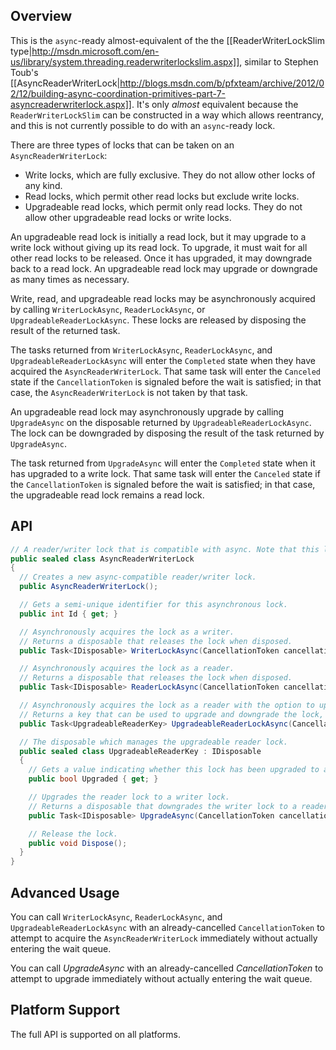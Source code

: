 ## Overview

This is the `async`-ready almost-equivalent of the the [[ReaderWriterLockSlim type|http://msdn.microsoft.com/en-us/library/system.threading.readerwriterlockslim.aspx]], similar to Stephen Toub's [[AsyncReaderWriterLock|http://blogs.msdn.com/b/pfxteam/archive/2012/02/12/building-async-coordination-primitives-part-7-asyncreaderwriterlock.aspx]]. It's only _almost_ equivalent because the `ReaderWriterLockSlim` can be constructed in a way which allows reentrancy, and this is not currently possible to do with an `async`-ready lock.

There are three types of locks that can be taken on an `AsyncReaderWriterLock`:
* Write locks, which are fully exclusive. They do not allow other locks of any kind.
* Read locks, which permit other read locks but exclude write locks.
* Upgradeable read locks, which permit only read locks. They do not allow other upgradeable read locks or write locks.

An upgradeable read lock is initially a read lock, but it may upgrade to a write lock without giving up its read lock. To upgrade, it must wait for all other read locks to be released. Once it has upgraded, it may downgrade back to a read lock. An upgradeable read lock may upgrade or downgrade as many times as necessary.

Write, read, and upgradeable read locks may be asynchronously acquired by calling `WriterLockAsync`, `ReaderLockAsync`, or `UpgradeableReaderLockAsync`. These locks are released by disposing the result of the returned task.

The tasks returned from `WriterLockAsync`, `ReaderLockAsync`, and `UpgradeableReaderLockAsync` will enter the `Completed` state when they have acquired the `AsyncReaderWriterLock`. That same task will enter the `Canceled` state if the `CancellationToken` is signaled before the wait is satisfied; in that case, the `AsyncReaderWriterLock` is not taken by that task.

An upgradeable read lock may asynchronously upgrade by calling `UpgradeAsync` on the disposable returned by `UpgradeableReaderLockAsync`. The lock can be downgraded by disposing the result of the task returned by `UpgradeAsync`.

The task returned from `UpgradeAsync` will enter the `Completed` state when it has upgraded to a write lock. That same task will enter the `Canceled` state if the `CancellationToken` is signaled before the wait is satisfied; in that case, the upgradeable read lock remains a read lock.

## API

```C#
// A reader/writer lock that is compatible with async. Note that this lock is NOT recursive!
public sealed class AsyncReaderWriterLock
{
  // Creates a new async-compatible reader/writer lock.
  public AsyncReaderWriterLock();

  // Gets a semi-unique identifier for this asynchronous lock.
  public int Id { get; }

  // Asynchronously acquires the lock as a writer.
  // Returns a disposable that releases the lock when disposed.
  public Task<IDisposable> WriterLockAsync(CancellationToken cancellationToken = new CancellationToken());

  // Asynchronously acquires the lock as a reader.
  // Returns a disposable that releases the lock when disposed.
  public Task<IDisposable> ReaderLockAsync(CancellationToken cancellationToken = new CancellationToken());

  // Asynchronously acquires the lock as a reader with the option to upgrade.
  // Returns a key that can be used to upgrade and downgrade the lock, and releases the lock when disposed.
  public Task<UpgradeableReaderKey> UpgradeableReaderLockAsync(CancellationToken cancellationToken = new CancellationToken());

  // The disposable which manages the upgradeable reader lock.
  public sealed class UpgradeableReaderKey : IDisposable
  {
    // Gets a value indicating whether this lock has been upgraded to a write lock.
    public bool Upgraded { get; }

    // Upgrades the reader lock to a writer lock.
    // Returns a disposable that downgrades the writer lock to a reader lock when disposed.
    public Task<IDisposable> UpgradeAsync(CancellationToken cancellationToken = new CancellationToken());

    // Release the lock.
    public void Dispose();
  }
}
```

## Advanced Usage

You can call `WriterLockAsync`, `ReaderLockAsync`, and `UpgradeableReaderLockAsync` with an already-cancelled `CancellationToken` to attempt to acquire the `AsyncReaderWriterLock` immediately without actually entering the wait queue.

You can call *UpgradeAsync* with an already-cancelled *CancellationToken* to attempt to upgrade immediately without actually entering the wait queue.

## Platform Support

The full API is supported on all platforms.